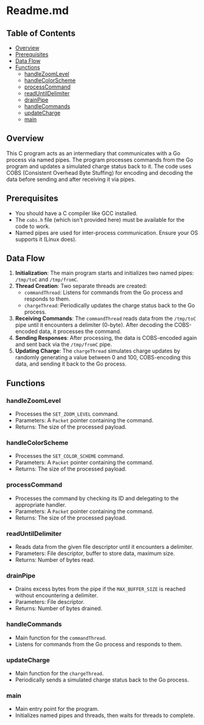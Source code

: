 # Readme.md

## Table of Contents

- [Overview](#overview)
- [Prerequisites](#prerequisites)
- [Data Flow](#data-flow)
- [Functions](#functions)
    - [handleZoomLevel](#handlezoomlevel)
    - [handleColorScheme](#handlecolorscheme)
    - [processCommand](#processcommand)
    - [readUntilDelimiter](#readuntildelimiter)
    - [drainPipe](#drainpipe)
    - [handleCommands](#handlecommands)
    - [updateCharge](#updatecharge)
    - [main](#main)

## Overview

This C program acts as an intermediary that communicates with a Go process via named pipes. The program processes commands from the Go program and updates a simulated charge status back to it. The code uses COBS (Consistent Overhead Byte Stuffing) for encoding and decoding the data before sending and after receiving it via pipes.

## Prerequisites

- You should have a C compiler like GCC installed.
- The `cobs.h` file (which isn't provided here) must be available for the code to work.
- Named pipes are used for inter-process communication. Ensure your OS supports it (Linux does).

## Data Flow

1. **Initialization**: The main program starts and initializes two named pipes: `/tmp/toC` and `/tmp/fromC`.
2. **Thread Creation**: Two separate threads are created:
    - `commandThread`: Listens for commands from the Go process and responds to them.
    - `chargeThread`: Periodically updates the charge status back to the Go process.
3. **Receiving Commands**: The `commandThread` reads data from the `/tmp/toC` pipe until it encounters a delimiter (0-byte). After decoding the COBS-encoded data, it processes the command.
4. **Sending Responses**: After processing, the data is COBS-encoded again and sent back via the `/tmp/fromC` pipe.
5. **Updating Charge**: The `chargeThread` simulates charge updates by randomly generating a value between 0 and 100, COBS-encoding this data, and sending it back to the Go process.

## Functions

### handleZoomLevel

- Processes the `SET_ZOOM_LEVEL` command.
- Parameters: A `Packet` pointer containing the command.
- Returns: The size of the processed payload.

### handleColorScheme

- Processes the `SET_COLOR_SCHEME` command.
- Parameters: A `Packet` pointer containing the command.
- Returns: The size of the processed payload.

### processCommand

- Processes the command by checking its ID and delegating to the appropriate handler.
- Parameters: A `Packet` pointer containing the command.
- Returns: The size of the processed payload.

### readUntilDelimiter

- Reads data from the given file descriptor until it encounters a delimiter.
- Parameters: File descriptor, buffer to store data, maximum size.
- Returns: Number of bytes read.

### drainPipe

- Drains excess bytes from the pipe if the `MAX_BUFFER_SIZE` is reached without encountering a delimiter.
- Parameters: File descriptor.
- Returns: Number of bytes drained.

### handleCommands

- Main function for the `commandThread`.
- Listens for commands from the Go process and responds to them.

### updateCharge

- Main function for the `chargeThread`.
- Periodically sends a simulated charge status back to the Go process.

### main

- Main entry point for the program.
- Initializes named pipes and threads, then waits for threads to complete.
